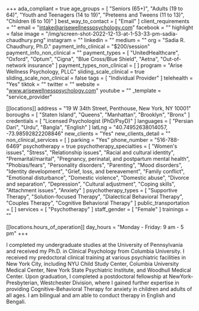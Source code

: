 +++
ada_compliant = true
age_groups = [
  "Seniors (65+)",
  "Adults (19 to 64)",
  "Youth and Teenagers (14 to 19)",
  "Preteens and Tweens (11 to 13)",
  "Children (6 to 10)"
]
best_way_to_contact = [ "Email" ]
client_requirements = ""
email = "intake@arisewellnesspsychology.com"
facebook = ""
highlight = false
image = "/img/screen-shot-2022-12-13-at-1-53-33-pm-sadia-chaudhury.png"
instagram = ""
linkedin = ""
medium = ""
org = "Sadia R. Chaudhury, Ph.D."
payment_info_clinical = "$200/session"
payment_info_non_clinical = ""
payment_types = [
  "UnitedHealthcare",
  "Oxford",
  "Optum",
  "Cigna",
  "Blue Cross/Blue Shield",
  "Aetna",
  "Out-of-network insurance"
]
payment_types_non_clinical = [ ]
program = "Arise Wellness Psychology, PLLC"
sliding_scale_clinical = true
sliding_scale_non_clinical = false
tags = [ "Individual Provider" ]
telehealth = "Yes"
tiktok = ""
twitter = ""
website = "www.arisewellnesspsychology.com"
youtube = ""
_template = "service_provider"

[[locations]]
address = "19 W 34th Street, Penthouse, New York, NY 10001"
boroughs = [ "Staten Island", "Queens", "Manhattan", "Brooklyn", "Bronx" ]
credentials = [ "Licensed Psychologist (PhD/PsyD)" ]
languages = [ "Persian Dari", "Urdu", "Bangla", "English" ]
latLng = "40.74952638014057, -73.98592822208846"
new_clients = "Yes"
new_clients_detail = ""
non_clinical_services = [ ]
parking = "Yes"
phone_number = "516-788-6469"
psychotherapy = true
psychotherapy_specialties = [
  "Women's issues",
  "Stress",
  "Relationship issues",
  "Racial and cultural identity",
  "Premarital/marital",
  "Pregnancy, perinatal, and postpartum mental health",
  "Phobias/fears",
  "Personality disorders",
  "Parenting",
  "Mood disorders",
  "Identity development",
  "Grief, loss, and bereavement",
  "Family conflict",
  "Emotional disturbance",
  "Domestic violence",
  "Domestic abuse",
  "Divorce and separation",
  "Depression",
  "Cultural adjustment",
  "Coping skills",
  "Attachment issues",
  "Anxiety"
]
psychotherapy_types = [
  "Supportive Therapy",
  "Solution-focused Therapy",
  "Dialectical Behavioral Therapy",
  "Couples Therapy",
  "Cognitive Behavioral Therapy"
]
public_transportation = [ ]
services = [ "Psychotherapy" ]
staff_gender = [ "Female" ]
trainings = ""

  [[locations.hours_of_operation]]
  day_hours = "Monday - Friday: 9 am - 5 pm"
+++

I completed my undergraduate studies at the University of Pennsylvania and received my Ph.D. in Clinical Psychology from Columbia University. I received my predoctoral clinical training at various psychiatric facilities in New York City, including NYU Child Study Center, Columbia University Medical Center, New York State Psychiatric Institute, and Woodhull Medical Center. Upon graduation, I completed a postdoctoral fellowship at NewYork-Presbyterian, Westchester Division, where I gained further expertise in providing Cognitive-Behavioral Therapy for anxiety in children and adults of all ages. I am bilingual and am able to conduct therapy in English and Bengali.
